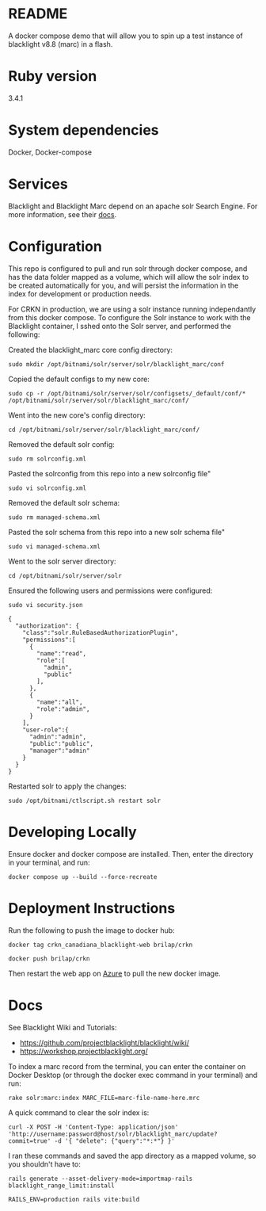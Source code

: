# README
A docker compose demo that will allow you to spin up a test instance of blacklight v8.8 (marc) in a flash.

# Ruby version
3.4.1

# System dependencies
Docker, Docker-compose

# Services 
Blacklight and Blacklight Marc depend on an apache solr Search Engine. For more information, see their [docs](https://github.com/crkn-rcdr/crkn_base_blacklight/blob/master/README.md#docs).
  
# Configuration

This repo is configured to pull and run solr through docker compose, and has the data folder mapped as a volume, which will allow the solr index to be created automatically for you, and will persist the information in the index for development or production needs.

For CRKN in production, we are using a solr instance running independantly from this docker compose. To configure the Solr instance to work with the Blacklight container, I sshed onto the Solr server, and performed the following:

Created the blacklight_marc core config directory:

`sudo mkdir /opt/bitnami/solr/server/solr/blacklight_marc/conf`

Copied the default configs to my new core:

`sudo cp -r /opt/bitnami/solr/server/solr/configsets/_default/conf/* /opt/bitnami/solr/server/solr/blacklight_marc/conf/`

Went into the new core's config directory:

`cd /opt/bitnami/solr/server/solr/blacklight_marc/conf/`

Removed the default solr config:

`sudo rm solrconfig.xml`

Pasted the solrconfig from this repo into a new solrconfig file"

`sudo vi solrconfig.xml`

Removed the default solr schema:

`sudo rm managed-schema.xml`

Pasted the solr schema from this repo into a new solr schema file"

`sudo vi managed-schema.xml`

Went to the solr server directory:

`cd /opt/bitnami/solr/server/solr`

Ensured the following users and permissions were configured:

`sudo vi security.json`
```
{
  "authorization": {
    "class":"solr.RuleBasedAuthorizationPlugin",
    "permissions":[
      {
        "name":"read",
        "role":[
          "admin",
          "public"
        ],
      },
      {
        "name":"all",
        "role":"admin",
      }
    ],
    "user-role":{
      "admin":"admin",
      "public":"public",
      "manager":"admin"
    }
  }
}
```

Restarted solr to apply the changes:

`sudo /opt/bitnami/ctlscript.sh restart solr`

# Developing Locally
Ensure docker and docker compose are installed. Then, enter the directory in your terminal, and run:

`docker compose up --build --force-recreate`

# Deployment Instructions
Run the following to push the image to docker hub:

`docker tag crkn_canadiana_blacklight-web brilap/crkn`

`docker push brilap/crkn`

Then restart the web app on [Azure](https://portal.azure.com/#@crkn.ca/resource/subscriptions/1bf1b056-be1d-4b1c-991f-2f154caf3061/resourceGroups/CRKN-demo-test/providers/Microsoft.Web/sites/canadiana-beta/appServices) to pull the new docker image.

# Docs
See Blacklight Wiki and Tutorials:
- https://github.com/projectblacklight/blacklight/wiki/
- https://workshop.projectblacklight.org/

To index a marc record from the terminal, you can enter the container on Docker Desktop (or through the docker exec command in your terminal) and run: 

`rake solr:marc:index MARC_FILE=marc-file-name-here.mrc`

A quick command to clear the solr index is:

`curl -X POST -H 'Content-Type: application/json' 'http://username:password@host/solr/blacklight_marc/update?commit=true' -d '{ "delete": {"query":"*:*"} }'`

I ran these commands and saved the app directory as a mapped volume, so you shouldn't have to:

`rails generate --asset-delivery-mode=importmap-rails blacklight_range_limit:install`

`RAILS_ENV=production rails vite:build`






